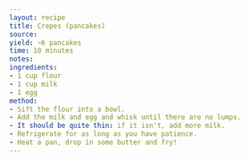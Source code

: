 ```yaml
---
layout: recipe
title: Crepes (pancakes)
source: 
yield: ~6 pancakes
time: 10 minutes
notes: 
ingredients:
- 1 cup flour
- 1 cup milk
- 1 egg
method:
- Sift the flour into a bowl.
- Add the milk and egg and whisk until there are no lumps.
- It should be quite thin: if it isn't, add more milk.
- Refrigerate for as long as you have patience.
- Heat a pan, drop in some butter and fry!
---
```

